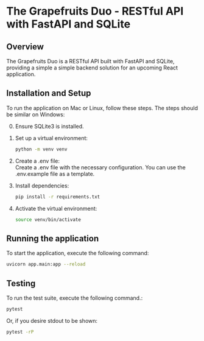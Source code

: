 # The Grapefruits Duo - RESTful API with FastAPI and SQLite

## Overview

The Grapefruits Duo is a RESTful API built with FastAPI and SQLite, providing a simple a simple backend solution for an upcoming React application.

## Installation and Setup

To run the application on Mac or Linux, follow these steps. The steps should be similar on Windows:

0. Ensure SQLite3 is installed.

1. Set up a virtual environment:

   ```bash
   python -m venv venv
   ```

2. Create a .env file:<br>
Create a .env file with the necessary configuration. You can use the .env.example file as a template.

3. Install dependencies:
    ```bash
   pip install -r requirements.txt
   ```

4. Activate the virtual environment:
    ```bash
    source venv/bin/activate
    ```

## Running the application

To start the application, execute the following command:

```bash
uvicorn app.main:app --reload
```

## Testing

To run the test suite, execute the following command.:

```bash
pytest
```

Or, if you desire stdout to be shown:

```bash
pytest -rP
```